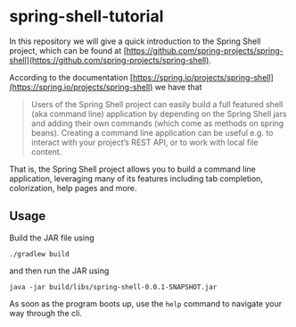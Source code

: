 # spring-shell-tutorial

In this repository we will give a quick introduction to the Spring Shell project, which can be found at [https://github.com/spring-projects/spring-shell](https://github.com/spring-projects/spring-shell).

According to the documentation [https://spring.io/projects/spring-shell](https://spring.io/projects/spring-shell) we have that 

> Users of the Spring Shell project can easily build a full featured shell (aka command line) application by depending on the Spring Shell jars and adding their own commands (which come as methods on spring beans). Creating a command line application can be useful e.g. to interact with your project’s REST API, or to work with local file content.

That is, the Spring Shell project allows you to build a command line application, leveraging many of its features including tab completion, colorization, help pages and more.

## Usage

Build the JAR file using

```shell
./gradlew build
```

and then run the JAR using

```shell
java -jar build/libs/spring-shell-0.0.1-SNAPSHOT.jar
```

As soon as the program boots up, use the `help` command to navigate your way through the cli.
